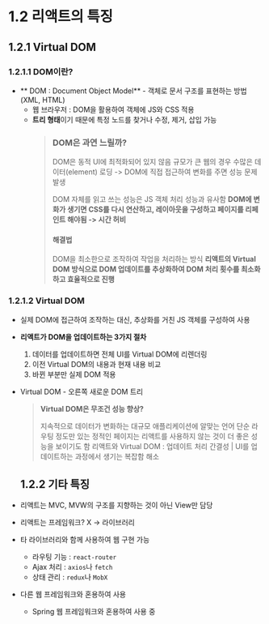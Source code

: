 <h1 id="12-리액트의-특징">1.2 리액트의 특징</h1>
<h2 id="121-virtual-dom">1.2.1 Virtual DOM</h2>
<h3 id="1211-dom이란">1.2.1.1 DOM이란?</h3>
<ul>
<li>** DOM : Document Object Model** - 객체로 문서 구조를 표현하는 방법(XML, HTML)<ul>
<li>웹 브라우저 : DOM을 활용하여 객체에 JS와 CSS 적용</li>
<li><strong>트리 형태</strong>이기 때문에 특정 노드를 찾거나 수정, 제거, 삽입 가능
<img alt="" src="https://velog.velcdn.com/images/junhyeok020630/post/5a9e7264-de44-421d-8921-9f9bcaf09e5e/image.png" /><blockquote>
<h3 id="dom은-과연-느릴까">DOM은 과연 느릴까?</h3>
<p>DOM은 동적 UI에 최적화되어 있지 않음
규모가 큰 웹의 경우 수많은 데이터(element) 로딩 -&gt; DOM에 직접 접근하여 변화를 주면 성능 문제 발생</p>
<p>DOM 자체를 읽고 쓰는 성능은 JS 객체 처리 성능과 유사함
<strong>DOM에 변화가 생기면 CSS를 다시 연산하고, 레이아웃을 구성하고 페이지를 리페인트 해야됨 -&gt; 시간 허비</strong></p>
<h4 id="해결법">해결법</h4>
<p>DOM을 최소한으로 조작하여 작업을 처리하는 방식
<strong>리액트의 Virtual DOM 방식으로 DOM 업데이트를 추상화하여 DOM 처리 횟수를 최소화하고 효율적으로 진행</strong></p>
</blockquote>
</li>
</ul>
</li>
</ul>
<h3 id="1212-virtual-dom">1.2.1.2 Virtual DOM</h3>
<ul>
<li><p>실제 DOM에 접근하여 조작하는 대신, 추상화를 거친 JS 객체를 구성하여 사용</p>
</li>
<li><p><strong>리액트가 DOM을 업데이트하는 3가지 절차</strong></p>
<ol>
<li>데이터를 업데이트하면 전체 UI를 Virtual DOM에 리렌더링</li>
<li>이전 Virtual DOM의 내용과 현재 내용 비교</li>
<li>바뀐 부분만 실제 DOM 적용</li>
</ol>
</li>
<li><p>Virtual DOM - 오른쪽 새로운 DOM 트리
<img alt="" src="https://velog.velcdn.com/images/junhyeok020630/post/9206718d-029d-4448-abec-7975804b47ea/image.png" /></p>
<blockquote>
<p><strong>Virtual DOM은 무조건 성능 향상?</strong></p>
<p>지속적으로 데이터가 변화하는 대규모 애플리케이션에 알맞는 언어
단순 라우팅 정도만 있는 정적인 페이지는 리액트를 사용하지 않는 것이 더 좋은 성능을 보이기도 함
리액트와 Virtual DOM : 업데이트 처리 간결성
| UI를 업데이트하는 과정에서 생기는 복잡함 해소</p>
</blockquote>
<h2 id="122-기타-특징">1.2.2 기타 특징</h2>
</li>
<li><p>리액트는 MVC, MVW의 구조를 지향하는 것이 아닌 View만 담당</p>
</li>
<li><p>리액트는 프레임워크? X -&gt; 라이브러리</p>
</li>
<li><p>타 라이브러리와 함께 사용하여 웹 구현 가능
<img alt="" src="https://velog.velcdn.com/images/junhyeok020630/post/218cdffa-1aca-432e-ab5b-9cd85eac25f0/image.png" /></p>
<ul>
<li>라우팅 기능 : <code>react-router</code></li>
<li>Ajax 처리 : <code>axios</code>나 <code>fetch</code></li>
<li>상태 관리 : <code>redux</code>나 <code>MobX</code></li>
</ul>
</li>
<li><p>다른 웹 프레임워크와 혼용하여 사용</p>
<ul>
<li>Spring 웹 프레임워크와 혼용하여 사용 중</li>
</ul>
</li>
</ul>